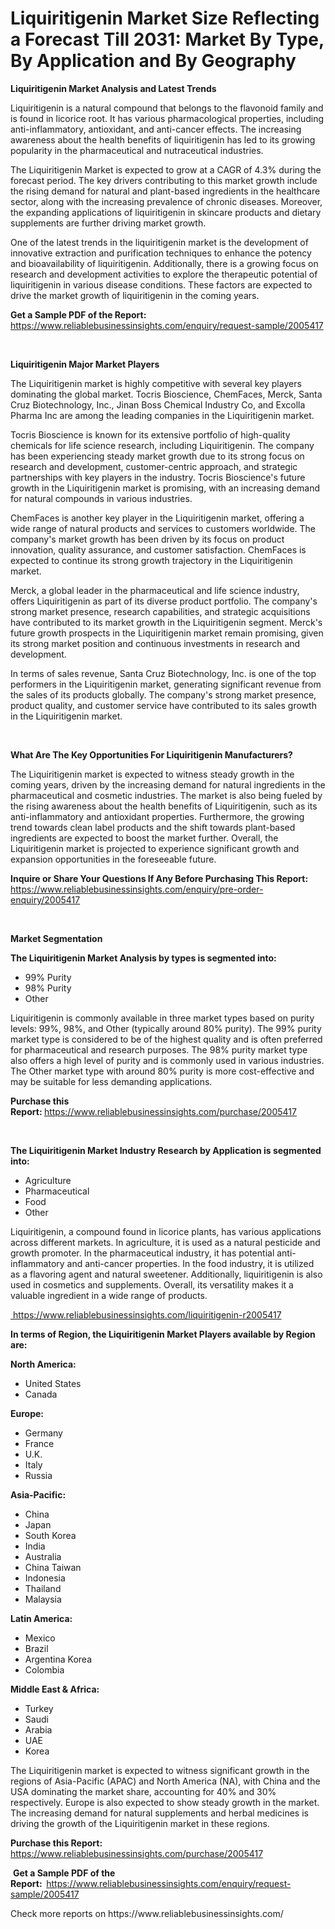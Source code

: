 <p><h1>Liquiritigenin Market Size Reflecting a Forecast Till 2031: Market By Type, By Application and By Geography</h1></p><p><strong>Liquiritigenin Market Analysis and Latest Trends</strong></p>
<p><p>Liquiritigenin is a natural compound that belongs to the flavonoid family and is found in licorice root. It has various pharmacological properties, including anti-inflammatory, antioxidant, and anti-cancer effects. The increasing awareness about the health benefits of liquiritigenin has led to its growing popularity in the pharmaceutical and nutraceutical industries.</p><p>The Liquiritigenin Market is expected to grow at a CAGR of 4.3% during the forecast period. The key drivers contributing to this market growth include the rising demand for natural and plant-based ingredients in the healthcare sector, along with the increasing prevalence of chronic diseases. Moreover, the expanding applications of liquiritigenin in skincare products and dietary supplements are further driving market growth.</p><p>One of the latest trends in the liquiritigenin market is the development of innovative extraction and purification techniques to enhance the potency and bioavailability of liquiritigenin. Additionally, there is a growing focus on research and development activities to explore the therapeutic potential of liquiritigenin in various disease conditions. These factors are expected to drive the market growth of liquiritigenin in the coming years.</p></p>
<p><strong>Get a Sample PDF of the Report:&nbsp;</strong> <a href="https://www.reliablebusinessinsights.com/enquiry/request-sample/2005417">https://www.reliablebusinessinsights.com/enquiry/request-sample/2005417</a></p>
<p>&nbsp;</p>
<p><strong>Liquiritigenin Major Market Players</strong></p>
<p><p>The Liquiritigenin market is highly competitive with several key players dominating the global market. Tocris Bioscience, ChemFaces, Merck, Santa Cruz Biotechnology, Inc., Jinan Boss Chemical Industry Co, and Excolla Pharma Inc are among the leading companies in the Liquiritigenin market.</p><p>Tocris Bioscience is known for its extensive portfolio of high-quality chemicals for life science research, including Liquiritigenin. The company has been experiencing steady market growth due to its strong focus on research and development, customer-centric approach, and strategic partnerships with key players in the industry. Tocris Bioscience's future growth in the Liquiritigenin market is promising, with an increasing demand for natural compounds in various industries.</p><p>ChemFaces is another key player in the Liquiritigenin market, offering a wide range of natural products and services to customers worldwide. The company's market growth has been driven by its focus on product innovation, quality assurance, and customer satisfaction. ChemFaces is expected to continue its strong growth trajectory in the Liquiritigenin market.</p><p>Merck, a global leader in the pharmaceutical and life science industry, offers Liquiritigenin as part of its diverse product portfolio. The company's strong market presence, research capabilities, and strategic acquisitions have contributed to its market growth in the Liquiritigenin segment. Merck's future growth prospects in the Liquiritigenin market remain promising, given its strong market position and continuous investments in research and development.</p><p>In terms of sales revenue, Santa Cruz Biotechnology, Inc. is one of the top performers in the Liquiritigenin market, generating significant revenue from the sales of its products globally. The company's strong market presence, product quality, and customer service have contributed to its sales growth in the Liquiritigenin market.</p></p>
<p>&nbsp;</p>
<p><strong>What Are The Key Opportunities For Liquiritigenin Manufacturers?</strong></p>
<p><p>The Liquiritigenin market is expected to witness steady growth in the coming years, driven by the increasing demand for natural ingredients in the pharmaceutical and cosmetic industries. The market is also being fueled by the rising awareness about the health benefits of Liquiritigenin, such as its anti-inflammatory and antioxidant properties. Furthermore, the growing trend towards clean label products and the shift towards plant-based ingredients are expected to boost the market further. Overall, the Liquiritigenin market is projected to experience significant growth and expansion opportunities in the foreseeable future.</p></p>
<p><strong>Inquire or Share Your Questions If Any Before Purchasing This Report:</strong> <a href="https://www.reliablebusinessinsights.com/enquiry/pre-order-enquiry/2005417">https://www.reliablebusinessinsights.com/enquiry/pre-order-enquiry/2005417</a></p>
<p>&nbsp;</p>
<p><strong>Market Segmentation</strong></p>
<p><strong>The Liquiritigenin Market Analysis by types is segmented into:</strong></p>
<p><ul><li>99% Purity</li><li>98% Purity</li><li>Other</li></ul></p>
<p><p>Liquiritigenin is commonly available in three market types based on purity levels: 99%, 98%, and Other (typically around 80% purity). The 99% purity market type is considered to be of the highest quality and is often preferred for pharmaceutical and research purposes. The 98% purity market type also offers a high level of purity and is commonly used in various industries. The Other market type with around 80% purity is more cost-effective and may be suitable for less demanding applications.</p></p>
<p><strong>Purchase this Report:&nbsp;</strong><a href="https://www.reliablebusinessinsights.com/purchase/2005417">https://www.reliablebusinessinsights.com/purchase/2005417</a></p>
<p>&nbsp;</p>
<p><strong>The Liquiritigenin Market Industry Research by Application is segmented into:</strong></p>
<p><ul><li>Agriculture</li><li>Pharmaceutical</li><li>Food</li><li>Other</li></ul></p>
<p><p>Liquiritigenin, a compound found in licorice plants, has various applications across different markets. In agriculture, it is used as a natural pesticide and growth promoter. In the pharmaceutical industry, it has potential anti-inflammatory and anti-cancer properties. In the food industry, it is utilized as a flavoring agent and natural sweetener. Additionally, liquiritigenin is also used in cosmetics and supplements. Overall, its versatility makes it a valuable ingredient in a wide range of products.</p></p>
<p><a href="https://www.reliablebusinessinsights.com/liquiritigenin-r2005417">&nbsp;https://www.reliablebusinessinsights.com/liquiritigenin-r2005417</a></p>
<p><strong>In terms of Region, the Liquiritigenin Market Players available by Region are:</strong></p>
<p>
    <p> <strong> North America: </strong>
        <ul>
            <li>United States</li>
            <li>Canada</li>
        </ul>
        </p> 
    <p> <strong> Europe: </strong>
        <ul>
            <li>Germany</li>
            <li>France</li>
            <li>U.K.</li>
            <li>Italy</li>
            <li>Russia</li>
        </ul>
        </p> 
    <p> <strong> Asia-Pacific: </strong>
        <ul>
            <li>China</li>
            <li>Japan</li>
            <li>South Korea</li>
            <li>India</li>
            <li>Australia</li>
            <li>China Taiwan</li>
            <li>Indonesia</li>
            <li>Thailand</li>
            <li>Malaysia</li>
        </ul>
        </p> 
    <p> <strong> Latin America: </strong>
        <ul>
            <li>Mexico</li>
            <li>Brazil</li>
            <li>Argentina Korea</li>
            <li>Colombia</li>
        </ul>
        </p> 
    <p> <strong> Middle East & Africa: </strong>
        <ul>
            <li>Turkey</li>
            <li>Saudi</li>
            <li>Arabia</li>
            <li>UAE</li>
            <li>Korea</li>
        </ul>
    </p>
    </p>
<p><p>The Liquiritigenin market is expected to witness significant growth in the regions of Asia-Pacific (APAC) and North America (NA), with China and the USA dominating the market share, accounting for 40% and 30% respectively. Europe is also expected to show steady growth in the market. The increasing demand for natural supplements and herbal medicines is driving the growth of the Liquiritigenin market in these regions.</p></p>
<p><strong>Purchase this Report: </strong><a href="https://www.reliablebusinessinsights.com/purchase/2005417">https://www.reliablebusinessinsights.com/purchase/2005417</a></p>
<p>&nbsp;<strong>Get a Sample PDF of the Report:&nbsp;&nbsp;</strong><a href="https://www.reliablebusinessinsights.com/enquiry/request-sample/2005417">https://www.reliablebusinessinsights.com/enquiry/request-sample/2005417</a></p>
<p><strong></strong></p>
<p>Check more reports on https://www.reliablebusinessinsights.com/</p>